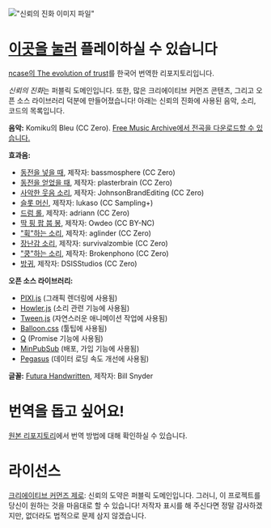 !["신뢰의 진화 이미지 파일"](https://i.imgur.com/HSF4Tue.jpg)

# [이곳을 눌러](https://osori.github.io/trust-ko/) 플레이하실 수 있습니다

[ncase의 The evolution of trust](https://github.com/ncase/trust)를 한국어 번역한 리포지토리입니다.

*신뢰의 진화*는 퍼블릭 도메인입니다. 또한, 많은 크리에이티브 커먼즈 콘텐츠, 그리고 오픈 소스 라이브러리 덕분에 만들어졌습니다! 아래는 신뢰의 진화에 사용된 음악, 소리, 코드의 목록입니다.

**음악:** Komiku의 Bleu (CC Zero). [Free Music Archive에서 전곡을 다운로드할 수 있습니다.](http://freemusicarchive.org/music/Komiku/Its_time_for_adventure_/)

**효과음:**

- [동전을 넣을 때](https://freesound.org/people/bassmosphere/sounds/384700/), 제작자: bassmosphere (CC Zero)
- [동전을 얻었을 때](https://freesound.org/people/plasterbrain/sounds/242857/), 제작자: plasterbrain (CC Zero)
- [사악한 웃음 소리](https://freesound.org/people/JohnsonBrandEditing/sounds/173933/), 제작자: JohnsonBrandEditing (CC Zero)
- [슬롯 머신](https://freesound.org/people/lukaso/sounds/69689/), 제작자: lukaso (CC Sampling+)
- [드럼 롤](https://freesound.org/people/adriann/sounds/191718/), 제작자: adriann (CC Zero)
- [딱 핑 팝 붑 봉](https://freesound.org/people/Owdeo/sounds/116653/), 제작자: Owdeo (CC BY-NC)
- ["휙"하는 소리](https://freesound.org/people/aglinder/sounds/264468/), 제작자: aglinder (CC Zero)
- [장난감 소리](https://freesound.org/people/survivalzombie/sounds/240015/), 제작자: survivalzombie (CC Zero)
- ["쿵"하는 소리](https://freesound.org/people/Brokenphono/sounds/344149/), 제작자: Brokenphono (CC Zero)
- [방귀](https://freesound.org/people/DSISStudios/sounds/241000/), 제작자: DSISStudios (CC Zero)

**오픈 소스 라이브러리:**

- [PIXI.js](http://www.pixijs.com/) (그래픽 렌더링에 사용됨)
- [Howler.js](https://howlerjs.com/) (소리 관련 기능에 사용됨)
- [Tween.js](http://www.createjs.com/tweenjs) (자연스러운 애니메이션 작업에 사용됨)
- [Balloon.css](https://kazzkiq.github.io/balloon.css/) (툴팁에 사용됨)
- [Q](https://github.com/kriskowal/q/) (Promise 기능에 사용됨)
- [MinPubSub](https://github.com/daniellmb/MinPubSub) (배포, 가입 기능에 사용됨)
- [Pegasus](https://github.com/typicode/pegasus) (데이터 로딩 속도 개선에 사용됨)

**글꼴:** [Futura Handwritten](http://www.dafont.com/futurahandwritten.font), 제작자: Bill Snyder

# 번역을 돕고 싶어요!

[원본 리포지토리](https://github.com/ncase/trust#how-to-translate-this-thang)에서 번역 방법에 대해 확인하실 수 있습니다.

# 라이선스

[크리에이티브 커먼즈 제로](https://github.com/ncase/trust/blob/gh-pages/LICENSE): 신뢰의 도약은 퍼블릭 도메인입니다. 그러니, 이 프로젝트를 당신이 원하는 것을 마음대로 할 수 있습니다! 저작자 표시를 해 주신다면 정말 감사하겠지만, 없더라도 법적으로 문제 삼지 않겠습니다.
